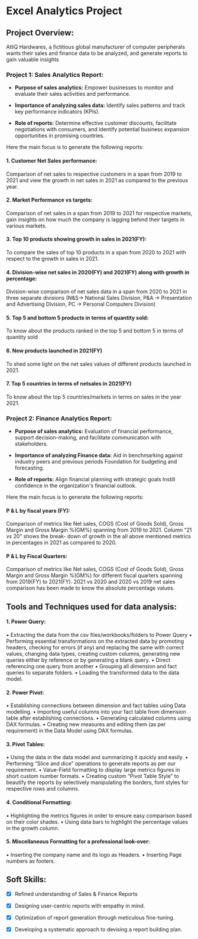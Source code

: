 # Excel Analytics Project

## Project Overview:
AtliQ Hardwares, a fictitious global manufacturer of computer peripherals wants their sales and finance data to be analyzed, and generate reports to gain valuable insights

### Project 1: Sales Analytics Report:
 
- **Purpose of sales analytics:** Empower businesses to monitor and evaluate their sales activities and performance.

- **Importance of analyzing sales data:** Identify sales patterns and track key performance indicators (KPIs).

- **Role of reports:** Determine effective customer discounts, facilitate negotiations with consumers, and identify potential business expansion opportunities in promising countries.

Here the main focus is to generate the following reports:
#### 1. Customer Net Sales performance: ### 
Comparison of net sales to respective customers in a span from 2019 to 2021 and view the growth in net sales in 2021 as compared to the previous year.
#### 2. Market Performance vs targets: ####
Comparison of net sales in a span from 2019 to 2021 for respective markets, gain insights on how much the company is lagging behind their targets in various markets. 
#### 3. Top 10 products showing growth in sales in 2021(FY): #### 
To compare the sales of top 10 products in a span from 2020 to 2021 with respect to the growth in sales in 2021.
#### 4. Division-wise net sales in 2020(FY) and 2021(FY) along with growth in percentage: ####
Division-wise comparison of net sales data in a span from 2020 to 2021 in three separate divisions (N&S-> National Sales Division, P&A -> Presentation and Advertising Division, PC -> Personal Computers Division)
#### 5. Top 5 and bottom 5 products in terms of quantity sold: ####
To know about the products ranked in the top 5 and bottom 5 in terms of quantity sold
#### 6. New products launched in 2021(FY) ####
To shed some light on the net sales values of different products launched in 2021.
#### 7. Top 5 countries in terms of netsales in 2021(FY) ####
To know about the top 5 countries/markets in terms on sales in the year 2021.

### Project 2: Finance Analytics Report:
- **Purpose of sales analytics:** Evaluation of financial performance, support decision-making, and facilitate communication with stakeholders.

- **Importance of analyzing Finance data:** Aid in benchmarking against industry peers and previous periods Foundation for budgeting and forecasting.

- **Role of reports:** Align financial planning with strategic goals Instill confidence in the organization's financial outlook.

Here the main focus is to generate the following reports:
#### P & L by fiscal years (FY): ####
 Comparison of metrics like Net sales, COGS (Cost of Goods Sold), Gross Margin and Gross Margin %(GM%) spanning from 2019 to 2021. Column “21 vs 20” shows the break- down of growth in the all above mentioned metrics in percentages in 2021 as compared to 2020.
#### P & L by Fiscal Quarters: ####
Comparison of metrics like Net sales, COGS (Cost of Goods Sold), Gross Margin and Gross Margin %(GM%) for different fiscal quarters spanning from 2019(FY) to 2021(FY). 2021 vs 2020 and 2020 vs 2019 net sales comparison has been made to know the absolute percentage values.

## Tools and Techniques used for data analysis: ##

#### 1. Power Query:

•	Extracting the data from the csv files/workbooks/folders to Power Query
•	Performing essential transformations on the extracted data by promoting headers, checking for errors (if any) and replacing the same with correct values, changing data types, creating custom columns, generating new queries either by reference or by generating a blank query.
•	Direct referencing one query from another 
•	Grouping all dimension and fact queries to separate folders.
•	Loading the transformed data to the data model.

#### 2. Power Pivot:
•	Establishing connections between dimension and fact tables using Data modelling.
•	Importing useful columns into your fact table from dimension table after establishing connections.
•	Generating calculated columns using DAX formulas.
•	Creating new measures and editing them (as per requirement) in the Data Model using DAX formulas.
#### 3. Pivot Tables:
•	Using the data in the data model and summarizing it quickly and easily.
•	Performing “Slice and dice” operations to generate reports as per our requirement.
•	Value-Field formatting to display large metrics figures in short custom number formats.
•	Creating custom “Pivot Table Style” to beautify the reports by selectively manipulating the borders, font styles for respective rows and columns.
#### 4. Conditional Formatting:
•	Highlighting the metrics figures in order to ensure easy comparison based on their color shades.
•	Using data bars to highlight the percentage values in the growth column.
#### 5. Miscellaneous Formatting for a professional look-over:
•	Inserting the company name and its logo as Headers.
•	Inserting Page numbers as footers.

## Soft Skills:
- [x]	Refined understanding of Sales & Finance Reports
- [x]	Designing user-centric reports with empathy in mind.
- [x]	Optimization of report generation through meticulous fine-tuning.
- [x]	Developing a systematic approach to devising a report building plan.




